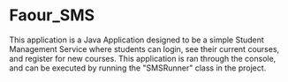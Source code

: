 # Faour_SMS
This application is a Java Application designed to be a simple Student Management Service where students can login, see their current courses, and register for new courses. This application is ran through the console, and can be executed by running the "SMSRunner" class in the project.
